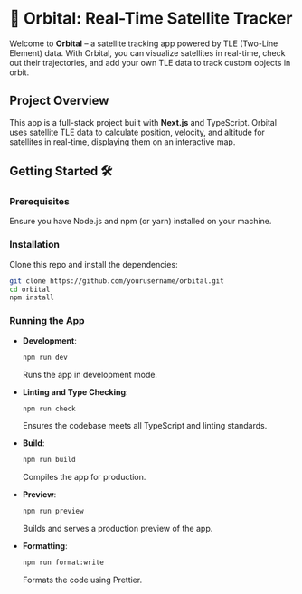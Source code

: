 
# 🚀 Orbital: Real-Time Satellite Tracker

Welcome to **Orbital** – a satellite tracking app powered by TLE (Two-Line Element) data. With Orbital, you can visualize satellites in real-time, check out their trajectories, and add your own TLE data to track custom objects in orbit.

## Project Overview

This app is a full-stack project built with **Next.js** and TypeScript. Orbital uses satellite TLE data to calculate position, velocity, and altitude for satellites in real-time, displaying them on an interactive map.

## Getting Started 🛠️

### Prerequisites

Ensure you have Node.js and npm (or yarn) installed on your machine.

### Installation

Clone this repo and install the dependencies:

```bash
git clone https://github.com/yourusername/orbital.git
cd orbital
npm install
```


### Running the App

- **Development**: 
  ```bash
  npm run dev
  ```
  Runs the app in development mode.

- **Linting and Type Checking**: 
  ```bash
  npm run check
  ```
  Ensures the codebase meets all TypeScript and linting standards.

- **Build**:
  ```bash
  npm run build
  ```
  Compiles the app for production.

- **Preview**:
  ```bash
  npm run preview
  ```
  Builds and serves a production preview of the app.

- **Formatting**:
  ```bash
  npm run format:write
  ```
  Formats the code using Prettier.

